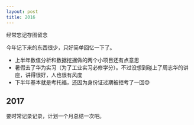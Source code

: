 ```yaml
---
layout: post
title: 2016
---
```


<div class="excerpt">
    经常忘记存图留念
</div>

今年记下来的东西很少，只好简单回忆一下了。

- 上半年数值分析和数据挖掘做的两个小项目还有点意思
- 暑假去了华为实习（为了工业实习必修学分）。不过没想到碰上了周志华的讲座，讲得很好，人也很有风度
- 下半年基本就是考托福，还因为身份证过期被拒考了一回<span class="emoji">😓</span>

## 2017

要时常记录记录，计划一个月总结一次吧。
